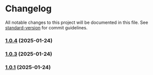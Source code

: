 # Changelog

All notable changes to this project will be documented in this file. See [standard-version](https://github.com/conventional-changelog/standard-version) for commit guidelines.

### [1.0.4](https://github.com/ZeynalliZeynal/everest-ui/compare/v1.2.5...v1.0.4) (2025-01-24)

### [1.0.3](https://github.com/ZeynalliZeynal/everest-ui/compare/v1.2.2...v1.0.3) (2025-01-24)

### [1.0.1](https://github.com/ZeynalliZeynal/everest-ui/compare/v1.2.2...v1.0.1) (2025-01-24)
